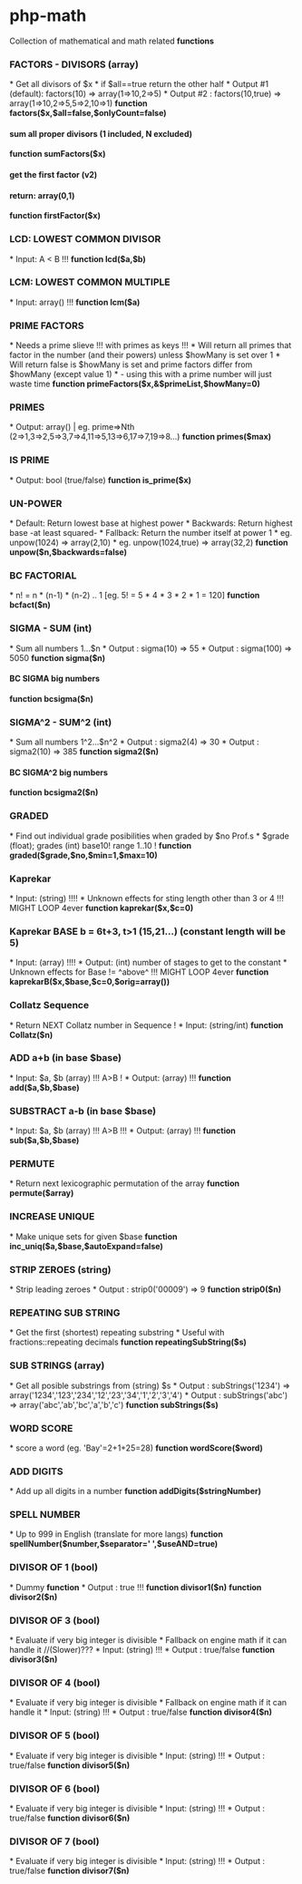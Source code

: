 php-math
========

Collection of mathematical and math related <b>functions</b>

<h3> FACTORS - DIVISORS (array)</h3>
 * Get all divisors of $x
 * if $all==true return the other half
 * Output #1 (default): factors(10) => array(1=>10,2=>5)
 * Output #2 : factors(10,true) => array(1=>10,2=>5,5=>2,10=>1)
<b>function factors($x,$all=false,$onlyCount=false)</b>

<h4>sum all proper divisors (1 included, N excluded) </h4><b>function sumFactors($x)</b>

<h4>get the first factor (v2)</h4>
<h4>return: array(0,1)</h4><b>function firstFactor($x)</b>

<h3> LCD: LOWEST COMMON DIVISOR</h3>
 * Input: A < B !!!
<b>function lcd($a,$b)</b>

<h3> LCM: LOWEST COMMON MULTIPLE</h3>
 * Input: array() !!!
<b>function lcm($a)</b>

<h3> PRIME FACTORS</h3>
 * Needs a prime slieve !!! with primes as keys !!!
 * Will return all primes that factor in the number (and their powers) unless $howMany is set over 1
 * Will return false is $howMany is set and prime factors differ from $howMany (except value 1)
 * - using this with a prime number will just waste time
<b>function primeFactors($x,&$primeList,$howMany=0)</b>

<h3> PRIMES</h3>
 * Output: array() | eg. prime=>Nth (2=>1,3=>2,5=>3,7=>4,11=>5,13=>6,17=>7,19=>8...)
<b>function primes($max)</b>

<h3> IS PRIME</h3>
 * Output: bool (true/false)
<b>function is_prime($x)</b>

<h3> UN-POWER </h3>
 * Default:   Return lowest base at highest power
 * Backwards: Return highest base -at least squared-
 * Fallback:  Return the number itself at power 1
 * eg. unpow(1024) => array(2,10)
 * eg. unpow(1024,true) => array(32,2)
<b>function unpow($n,$backwards=false)</b>

<h3> BC FACTORIAL</h3>
 * n! = n * (n-1) * (n-2) .. 1 [eg. 5! = 5 * 4 * 3 * 2 * 1 = 120]
<b>function bcfact($n)</b>

<h3> SIGMA - SUM (int)</h3>
 * Sum all numbers 1...$n
 * Output : sigma(10) => 55
 * Output : sigma(100) => 5050
<b>function sigma($n)</b>

<h4>BC SIGMA big numbers</h4><b>function bcsigma($n)</b>

<h3> SIGMA^2 - SUM^2 (int)</h3>
 * Sum all numbers 1^2...$n^2
 * Output : sigma2(4) => 30
 * Output : sigma2(10) => 385
<b>function sigma2($n)</b>

<h4>BC SIGMA^2 big numbers</h4><b>function bcsigma2($n)</b>

<h3> GRADED </h3>
 * Find out individual grade posibilities when graded by $no Prof.s
 * $grade (float); grades (int) base10! range 1..10 !
<b>function graded($grade,$no,$min=1,$max=10)</b>

<h3> Kaprekar </h3>
 * Input: (string) !!!!
 * Unknown effects for sting length other than 3 or 4 !!! MIGHT LOOP 4ever
<b>function kaprekar($x,$c=0)</b>

<h3> Kaprekar BASE b = 6t+3, t>1 (15,21...) (constant length will be 5)</h3>
 * Input: (array) !!!!
 * Output: (int) number of stages to get to the constant
 * Unknown effects for Base != ^above^ !!! MIGHT LOOP 4ever
<b>function kaprekarB($x,$base,$c=0,$orig=array())</b>

<h3> Collatz Sequence</h3>
 * Return NEXT Collatz number in Sequence !
 * Input: (string/int)
<b>function Collatz($n)</b>

<h3> ADD a+b (in base $base)</h3>
 * Input: $a, $b (array) !!! A>B !
 * Output: (array) !!!
<b>function add($a,$b,$base)</b>

<h3> SUBSTRACT a-b (in base $base)</h3>
 * Input: $a, $b (array) !!! A>B !!!
 * Output: (array) !!!
<b>function sub($a,$b,$base)</b>

<h3> PERMUTE</h3>
 * Return next lexicographic permutation of the array
<b>function permute($array)</b>

<h3> INCREASE UNIQUE</h3>
 * Make unique sets for given $base
<b>function inc_uniq($a,$base,$autoExpand=false)</b>

<h3> STRIP ZEROES (string)</h3>
 * Strip leading zeroes
 * Output : strip0('00009') => 9
<b>function strip0($n)</b>

<h3> REPEATING SUB STRING</h3>
 * Get the first (shortest) repeating substring
 * Useful with fractions::repeating decimals
<b>function repeatingSubString($s)</b>

<h3> SUB STRINGS (array)</h3>
 * Get all posible substrings from (string) $s
 * Output : subStrings('1234') => array('1234','123','234','12','23','34','1','2','3','4')
 * Output : subStrings('abc') => array('abc','ab','bc','a','b','c')
<b>function subStrings($s)</b>

<h3> WORD SCORE</h3>
 * score a word (eg. 'Bay'=2+1+25=28)
<b>function wordScore($word)</b>

<h3> ADD DIGITS </h3>
 * Add up all digits in a number
<b>function addDigits($stringNumber)</b>

<h3> SPELL NUMBER</h3>
 * Up to 999 in English (translate for more langs)
<b>function spellNumber($number,$separator=' ',$useAND=true)</b>

<h3> DIVISOR OF 1 (bool)</h3>
 * Dummy <b>function</b>
 * Output : true !!!
<b>function divisor1($n)</b>
<b>function divisor2($n)</b>

<h3> DIVISOR OF 3 (bool)</h3>
 * Evaluate if very big integer is divisible
 * Fallback on engine math if it can handle it //(Slower)???
 * Input: (string) !!!
 * Output : true/false
<b>function divisor3($n)</b>

<h3> DIVISOR OF 4 (bool)</h3>
 * Evaluate if very big integer is divisible
 * Fallback on engine math if it can handle it
 * Input: (string) !!!
 * Output : true/false
<b>function divisor4($n)</b>

<h3> DIVISOR OF 5 (bool)</h3>
 * Evaluate if very big integer is divisible
 * Input: (string) !!!
 * Output : true/false
<b>function divisor5($n)</b>

<h3> DIVISOR OF 6 (bool)</h3>
 * Evaluate if very big integer is divisible
 * Input: (string) !!!
 * Output : true/false
<b>function divisor6($n)</b>

<h3> DIVISOR OF 7 (bool)</h3>
 * Evaluate if very big integer is divisible
 * Input: (string) !!!
 * Output : true/false
<b>function divisor7($n)</b>
